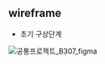 ## wireframe

- 초기 구상단계

![공통프로젝트_B307_figma](wireframe_history.assets/%EA%B3%B5%ED%86%B5%ED%94%84%EB%A1%9C%EC%A0%9D%ED%8A%B8_B307_figma.png)